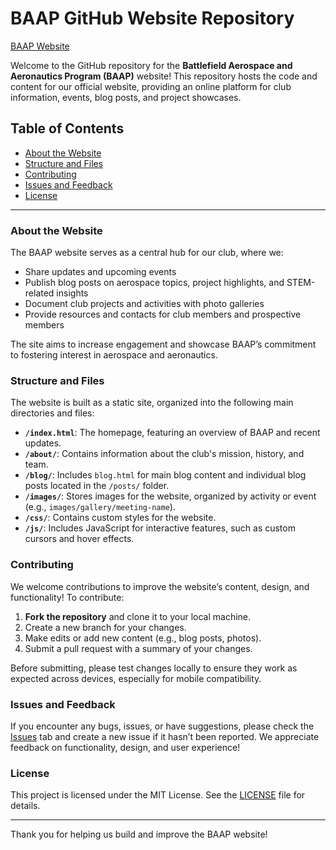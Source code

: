 # BAAP GitHub Website Repository

[BAAP Website](bhsavionics.github.io)

Welcome to the GitHub repository for the **Battlefield Aerospace and Aeronautics Program (BAAP)** website! This repository hosts the code and content for our official website, providing an online platform for club information, events, blog posts, and project showcases.

## Table of Contents
- [About the Website](#about-the-website)
- [Structure and Files](#structure-and-files)
- [Contributing](#contributing)
- [Issues and Feedback](#issues-and-feedback)
- [License](#license)

---

### About the Website
The BAAP website serves as a central hub for our club, where we:
- Share updates and upcoming events
- Publish blog posts on aerospace topics, project highlights, and STEM-related insights
- Document club projects and activities with photo galleries
- Provide resources and contacts for club members and prospective members

The site aims to increase engagement and showcase BAAP’s commitment to fostering interest in aerospace and aeronautics.

### Structure and Files
The website is built as a static site, organized into the following main directories and files:

- **`/index.html`**: The homepage, featuring an overview of BAAP and recent updates.
- **`/about/`**: Contains information about the club's mission, history, and team.
- **`/blog/`**: Includes `blog.html` for main blog content and individual blog posts located in the `/posts/` folder.
- **`/images/`**: Stores images for the website, organized by activity or event (e.g., `images/gallery/meeting-name`).
- **`/css/`**: Contains custom styles for the website.
- **`/js/`**: Includes JavaScript for interactive features, such as custom cursors and hover effects.

### Contributing
We welcome contributions to improve the website’s content, design, and functionality! To contribute:

1. **Fork the repository** and clone it to your local machine.
2. Create a new branch for your changes.
3. Make edits or add new content (e.g., blog posts, photos).
4. Submit a pull request with a summary of your changes.

Before submitting, please test changes locally to ensure they work as expected across devices, especially for mobile compatibility.

### Issues and Feedback
If you encounter any bugs, issues, or have suggestions, please check the [Issues](https://github.com/bhsavionics/issues) tab and create a new issue if it hasn’t been reported. We appreciate feedback on functionality, design, and user experience!

### License
This project is licensed under the MIT License. See the [LICENSE](LICENSE) file for details.

---

Thank you for helping us build and improve the BAAP website!
